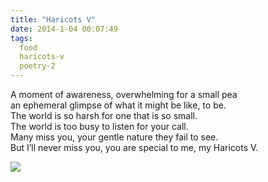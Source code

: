 ```yaml
---
title: "Haricots V"
date: 2014-1-04 00:07:49
tags:
  food
  haricots-v
  poetry-2
---
```



A moment of awareness, overwhelming for a small pea  
 an ephemeral glimpse of what it might be like, to be.  
 The world is so harsh for one that is so small.  
 The world is too busy to listen for your call.  
 Many miss you, your gentle nature they fail to see.  
 But I’ll never miss you, you are special to me, my Haricots V.

![](http://www.vbmis.com/learn/wp-content/uploads/2013/12/HaricotsV.gif)


